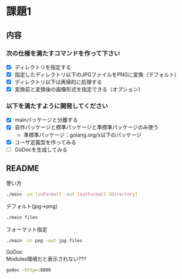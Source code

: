 # 課題1

## 内容

### 次の仕様を満たすコマンドを作って下さい
- [x] ディレクトリを指定する
- [x] 指定したディレクトリ以下のJPGファイルをPNGに変換（デフォルト）
- [x] ディレクトリ以下は再帰的に処理する
- [x] 変換前と変換後の画像形式を指定できる（オプション）

### 以下を満たすように開発してください
- [x] mainパッケージと分離する
- [x] 自作パッケージと標準パッケージと準標準パッケージのみ使う
    - 準標準パッケージ：golang.org/x以下のパッケージ
- [x] ユーザ定義型を作ってみる
- [ ] GoDocを生成してみる

## README

使い方
```bash
./main -in [inFormat] -out [outFormat] [Directory]
```

デフォルト(jpg→png)
```bash
./main files
```

フォーマット指定
```bash
./main -in png -out jpg files
```

GoDoc  
Modules環境だと表示されない???
```bash
godoc -http=:8080
```